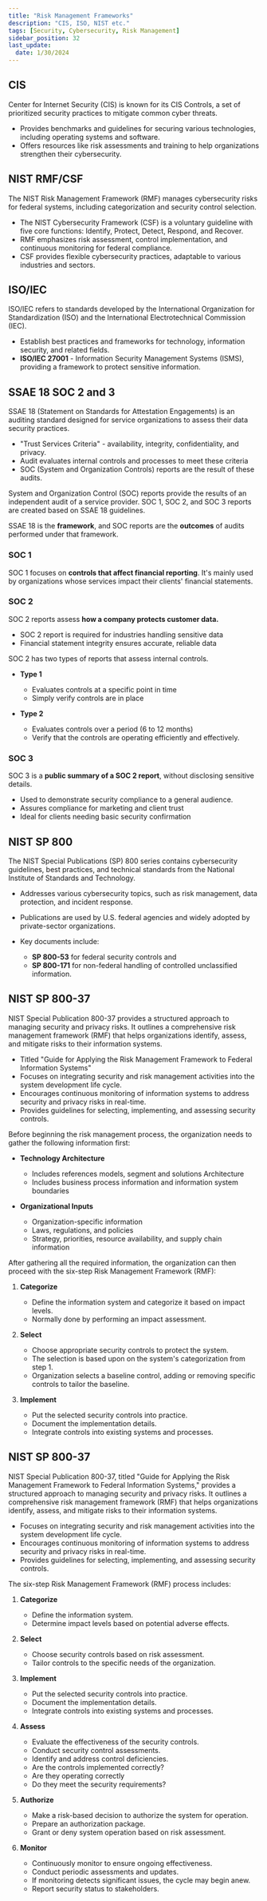 ```yaml
---
title: "Risk Management Frameworks"
description: "CIS, ISO, NIST etc."
tags: [Security, Cybersecurity, Risk Management]
sidebar_position: 32
last_update:
  date: 1/30/2024
---
```




## CIS

Center for Internet Security (CIS) is known for its CIS Controls, a set of prioritized security practices to mitigate common cyber threats.

- Provides benchmarks and guidelines for securing various technologies, including operating systems and software.
- Offers resources like risk assessments and training to help organizations strengthen their cybersecurity.

## NIST RMF/CSF

The NIST Risk Management Framework (RMF) manages cybersecurity risks for federal systems, including categorization and security control selection.

- The NIST Cybersecurity Framework (CSF) is a voluntary guideline with five core functions: Identify, Protect, Detect, Respond, and Recover.
- RMF emphasizes risk assessment, control implementation, and continuous monitoring for federal compliance.
- CSF provides flexible cybersecurity practices, adaptable to various industries and sectors.

## ISO/IEC

ISO/IEC refers to standards developed by the International Organization for Standardization (ISO) and the International Electrotechnical Commission (IEC).

- Establish best practices and frameworks for technology, information security, and related fields.
- **ISO/IEC 27001** - Information Security Management Systems (ISMS), providing a framework to protect sensitive information.

## SSAE 18 SOC 2 and 3

SSAE 18 (Statement on Standards for Attestation Engagements) is an auditing standard designed for service organizations to assess their data security practices.

- "Trust Services Criteria" - availability, integrity, confidentiality, and privacy.
- Audit evaluates internal controls and processes to meet these criteria
- SOC (System and Organization Controls) reports are the result of these audits.

System and Organization Control (SOC) reports provide the results of an independent audit of a service provider. SOC 1, SOC 2, and SOC 3 reports are created based on SSAE 18 guidelines.

SSAE 18 is the **framework**, and SOC reports are the **outcomes** of audits performed under that framework.

### SOC 1

SOC 1 focuses on **controls that affect financial reporting**. It's mainly used by organizations whose services impact their clients' financial statements.

### SOC 2

SOC 2 reports assess **how a company protects customer data.**

- SOC 2 report is required for industries handling sensitive data
- Financial statement integrity ensures accurate, reliable data

SOC 2 has two types of reports that assess internal controls.

- **Type 1**
   
   - Evaluates controls at a specific point in time
   - Simply verify controls are in place 

- **Type 2** 

   - Evaluates controls over a period (6 to 12 months)
   - Verify that the controls are operating efficiently and effectively.

### SOC 3 

SOC 3 is a **public summary of a SOC 2 report**, without disclosing sensitive details. 

- Used to demonstrate security compliance to a general audience.
- Assures compliance for marketing and client trust  
- Ideal for clients needing basic security confirmation

## NIST SP 800 

The NIST Special Publications (SP) 800 series contains cybersecurity guidelines, best practices, and technical standards from the National Institute of Standards and Technology.
- Addresses various cybersecurity topics, such as risk management, data protection, and incident response.
- Publications are used by U.S. federal agencies and widely adopted by private-sector organizations.
- Key documents include:

  - **SP 800-53** for federal security controls and 
  - **SP 800-171** for non-federal handling of controlled unclassified information.


## NIST SP 800-37

NIST Special Publication 800-37 provides a structured approach to managing security and privacy risks. It outlines a comprehensive risk management framework (RMF) that helps organizations identify, assess, and mitigate risks to their information systems.

- Titled "Guide for Applying the Risk Management Framework to Federal Information Systems"
- Focuses on integrating security and risk management activities into the system development life cycle.
- Encourages continuous monitoring of information systems to address security and privacy risks in real-time.
- Provides guidelines for selecting, implementing, and assessing security controls.

Before beginning the risk management process, the organization needs to gather the following information first:

- **Technology Architecture**

  - Includes references models, segment and solutions Architecture
  - Includes business process information and information system boundaries

- **Organizational Inputs**

  - Organization-specific information
  - Laws, regulations, and policies 
  - Strategy, priorities, resource availability, and supply chain information

After gathering all the required information, the organization can then proceed with the six-step Risk Management Framework (RMF):

1. **Categorize** 

    - Define the information system and categorize it based on impact levels.
    - Normally done by performing an impact assessment.

2. **Select** 

    - Choose appropriate security controls to protect the system.
    - The selection is based upon on the system's categorization from step 1.
    - Organization selects a baseline control, adding or removing specific controls to tailor the baseline.

3. **Implement** 

    - Put the selected security controls into practice.
    - Document the implementation details.
    - Integrate controls into existing systems and processes. 

## NIST SP 800-37

NIST Special Publication 800-37, titled "Guide for Applying the Risk Management Framework to Federal Information Systems," provides a structured approach to managing security and privacy risks. It outlines a comprehensive risk management framework (RMF) that helps organizations identify, assess, and mitigate risks to their information systems.

- Focuses on integrating security and risk management activities into the system development life cycle.
- Encourages continuous monitoring of information systems to address security and privacy risks in real-time.
- Provides guidelines for selecting, implementing, and assessing security controls.

The six-step Risk Management Framework (RMF) process includes:

1. **Categorize**
   - Define the information system.
   - Determine impact levels based on potential adverse effects.

2. **Select**
   - Choose security controls based on risk assessment.
   - Tailor controls to the specific needs of the organization.

3. **Implement**
   - Put the selected security controls into practice.
   - Document the implementation details.
   - Integrate controls into existing systems and processes.

4. **Assess**
   - Evaluate the effectiveness of the security controls.
   - Conduct security control assessments.
   - Identify and address control deficiencies.
   - Are the controls implemented correctly?
   - Are they operating correctly
   - Do they meet the security requirements?

5. **Authorize**
   - Make a risk-based decision to authorize the system for operation.
   - Prepare an authorization package.
   - Grant or deny system operation based on risk assessment.

6. **Monitor**
   - Continuously monitor to ensure ongoing effectiveness.
   - Conduct periodic assessments and updates.
   - If monitoring detects significant issues, the cycle may begin anew.
   - Report security status to stakeholders.